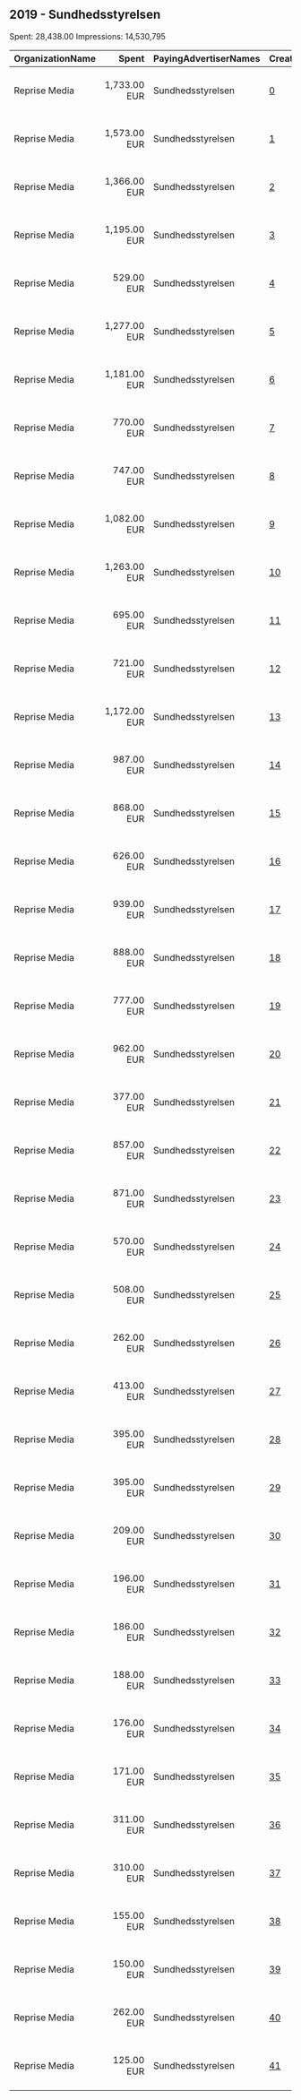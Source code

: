 ## 2019 - Sundhedsstyrelsen 
Spent: 28,438.00
Impressions: 14,530,795

|OrganizationName|Spent|PayingAdvertiserNames|CreativeUrls|Impressions|Genders|AgeBrackets|CountryCodes|BillingAddresses|CandidateBallotInformation|
|:---|---:|:---|:---|---:|:---|:---|:---|:---|:---|
|Reprise Media|1,733.00 EUR|Sundhedsstyrelsen|[0](https://www.snap.com/political-ads/asset/081b57d02ca6e8f10c789e731c06d6cee4743e02ad2dd7d9aa39f78841ab05b2?mediaType=mp4)|794,235|MALE|16-19|denmark|"Skt. Petri Passage 52 ,København K,1165,DK"||
|Reprise Media|1,573.00 EUR|Sundhedsstyrelsen|[1](https://www.snap.com/political-ads/asset/2555cff2e27ee913164ecbee885de156cbe79c4c5f37d9633fdbe0b27400cd38?mediaType=mp4)|735,343|FEMALE|16-19|denmark|"Skt. Petri Passage 52 ,København K,1165,DK"||
|Reprise Media|1,366.00 EUR|Sundhedsstyrelsen|[2](https://www.snap.com/political-ads/asset/081b57d02ca6e8f10c789e731c06d6cee4743e02ad2dd7d9aa39f78841ab05b2?mediaType=mp4)|640,748|FEMALE|16-19|denmark|"Skt. Petri Passage 52 ,København K,1165,DK"||
|Reprise Media|1,195.00 EUR|Sundhedsstyrelsen|[3](https://www.snap.com/political-ads/asset/5169a9b3f8b876b7f919a4c59216076aeb5cbae499a05a7e7551736defa4e978?mediaType=mp4)|500,492|MALE|16-19|denmark|"Skt. Petri Passage 52 ,København K,1165,DK"||
|Reprise Media|529.00 EUR|Sundhedsstyrelsen|[4](https://www.snap.com/political-ads/asset/8437e5b9cd2b10d603421eaf4900259ea073cec1baf532eee61743975af6c81b?mediaType=jpg)|499,873|MALE|14-19|denmark|"Skt. Petri Passage 52 ,København K,1165,DK"||
|Reprise Media|1,277.00 EUR|Sundhedsstyrelsen|[5](https://www.snap.com/political-ads/asset/35a5c3de90b868ca9c16f1e56e527fab27de7519d8a02b58a01e6156fb6743ee?mediaType=mp4)|492,436|FEMALE|16-19|denmark|"Skt. Petri Passage 52 ,København K,1165,DK"||
|Reprise Media|1,181.00 EUR|Sundhedsstyrelsen|[6](https://www.snap.com/political-ads/asset/081b57d02ca6e8f10c789e731c06d6cee4743e02ad2dd7d9aa39f78841ab05b2?mediaType=mp4)|490,268|MALE|20-24|denmark|"Skt. Petri Passage 52 ,København K,1165,DK"||
|Reprise Media|770.00 EUR|Sundhedsstyrelsen|[7](https://www.snap.com/political-ads/asset/e6ad79c74d683b1cd6843310b76ba03a467cc8935bab06ae28d5b85188c8d532?mediaType=mp4)|474,125|FEMALE|14-19|denmark|"Skt. Petri Passage 52 ,København K,1165,DK"||
|Reprise Media|747.00 EUR|Sundhedsstyrelsen|[8](https://www.snap.com/political-ads/asset/a791a33e7f547e8db3622e8bbc69d2dc04697709a55d03cb8edee4f3629f7f4b?mediaType=mp4)|472,814|FEMALE|14-19|denmark|"Skt. Petri Passage 52 ,København K,1165,DK"||
|Reprise Media|1,082.00 EUR|Sundhedsstyrelsen|[9](https://www.snap.com/political-ads/asset/2555cff2e27ee913164ecbee885de156cbe79c4c5f37d9633fdbe0b27400cd38?mediaType=mp4)|470,491|FEMALE|20-24|denmark|"Skt. Petri Passage 52 ,København K,1165,DK"||
|Reprise Media|1,263.00 EUR|Sundhedsstyrelsen|[10](https://www.snap.com/political-ads/asset/35a5c3de90b868ca9c16f1e56e527fab27de7519d8a02b58a01e6156fb6743ee?mediaType=mp4)|464,352|FEMALE|20-24|denmark|"Skt. Petri Passage 52 ,København K,1165,DK"||
|Reprise Media|695.00 EUR|Sundhedsstyrelsen|[11](https://www.snap.com/political-ads/asset/ede3aae7e9fa2f95cbee219fd61185610a6541e7414e0c4623e7f31cc9116193?mediaType=mp4)|449,820|MALE|14-19|denmark|"Skt. Petri Passage 52 ,København K,1165,DK"||
|Reprise Media|721.00 EUR|Sundhedsstyrelsen|[12](https://www.snap.com/political-ads/asset/d9a9f9a9f5da49bebf92b709cfed260c46c65405b5f1d9fbd008353399924790?mediaType=mp4)|446,114|MALE|14-19|denmark|"Skt. Petri Passage 52 ,København K,1165,DK"||
|Reprise Media|1,172.00 EUR|Sundhedsstyrelsen|[13](https://www.snap.com/political-ads/asset/5169a9b3f8b876b7f919a4c59216076aeb5cbae499a05a7e7551736defa4e978?mediaType=mp4)|443,052|MALE|20-24|denmark|"Skt. Petri Passage 52 ,København K,1165,DK"||
|Reprise Media|987.00 EUR|Sundhedsstyrelsen|[14](https://www.snap.com/political-ads/asset/081b57d02ca6e8f10c789e731c06d6cee4743e02ad2dd7d9aa39f78841ab05b2?mediaType=mp4)|436,204|FEMALE|20-24|denmark|"Skt. Petri Passage 52 ,København K,1165,DK"||
|Reprise Media|868.00 EUR|Sundhedsstyrelsen|[15](https://www.snap.com/political-ads/asset/ce3d392c91af76e8ccb8f5c9680cb5b1ffc23a6412402ec28b993df90b54af39?mediaType=mp4)|423,906|FEMALE|14-19|denmark|"Skt. Petri Passage 52 ,København K,1165,DK"||
|Reprise Media|626.00 EUR|Sundhedsstyrelsen|[16](https://www.snap.com/political-ads/asset/ab4b845dadfe4d976ef733e1a4f380944cf0df037fb66d4ba00a2cd7463d9639?mediaType=mp4)|396,252|FEMALE|14-19|denmark|"Skt. Petri Passage 52 ,København K,1165,DK"||
|Reprise Media|939.00 EUR|Sundhedsstyrelsen|[17](https://www.snap.com/political-ads/asset/35a5c3de90b868ca9c16f1e56e527fab27de7519d8a02b58a01e6156fb6743ee?mediaType=mp4)|394,382|MALE|16-19|denmark|"Skt. Petri Passage 52 ,København K,1165,DK"||
|Reprise Media|888.00 EUR|Sundhedsstyrelsen|[18](https://www.snap.com/political-ads/asset/2555cff2e27ee913164ecbee885de156cbe79c4c5f37d9633fdbe0b27400cd38?mediaType=mp4)|384,063|MALE|20-24|denmark|"Skt. Petri Passage 52 ,København K,1165,DK"||
|Reprise Media|777.00 EUR|Sundhedsstyrelsen|[19](https://www.snap.com/political-ads/asset/ce3d392c91af76e8ccb8f5c9680cb5b1ffc23a6412402ec28b993df90b54af39?mediaType=mp4)|376,845|MALE|14-19|denmark|"Skt. Petri Passage 52 ,København K,1165,DK"||
|Reprise Media|962.00 EUR|Sundhedsstyrelsen|[20](https://www.snap.com/political-ads/asset/35a5c3de90b868ca9c16f1e56e527fab27de7519d8a02b58a01e6156fb6743ee?mediaType=mp4)|361,583|MALE|20-24|denmark|"Skt. Petri Passage 52 ,København K,1165,DK"||
|Reprise Media|377.00 EUR|Sundhedsstyrelsen|[21](https://www.snap.com/political-ads/asset/2f303a1848736985ebfdf4aae8d0f02733cd1ae663dd7e966ff4588862a24495?mediaType=jpg)|361,431|FEMALE|14-19|denmark|"Skt. Petri Passage 52 ,København K,1165,DK"||
|Reprise Media|857.00 EUR|Sundhedsstyrelsen|[22](https://www.snap.com/political-ads/asset/5169a9b3f8b876b7f919a4c59216076aeb5cbae499a05a7e7551736defa4e978?mediaType=mp4)|348,956|FEMALE|16-19|denmark|"Skt. Petri Passage 52 ,København K,1165,DK"||
|Reprise Media|871.00 EUR|Sundhedsstyrelsen|[23](https://www.snap.com/political-ads/asset/5169a9b3f8b876b7f919a4c59216076aeb5cbae499a05a7e7551736defa4e978?mediaType=mp4)|330,759|FEMALE|20-24|denmark|"Skt. Petri Passage 52 ,København K,1165,DK"||
|Reprise Media|570.00 EUR|Sundhedsstyrelsen|[24](https://www.snap.com/political-ads/asset/4303dd7c624805e44cdbcc0551c3d2ff1e09557ec020c04f098c18ce2e3425b2?mediaType=mp4)|283,609|FEMALE|14-19|denmark|"Skt. Petri Passage 52 ,København K,1165,DK"||
|Reprise Media|508.00 EUR|Sundhedsstyrelsen|[25](https://www.snap.com/political-ads/asset/4303dd7c624805e44cdbcc0551c3d2ff1e09557ec020c04f098c18ce2e3425b2?mediaType=mp4)|255,171|MALE|14-19|denmark|"Skt. Petri Passage 52 ,København K,1165,DK"||
|Reprise Media|262.00 EUR|Sundhedsstyrelsen|[26](https://www.snap.com/political-ads/asset/8463d1225ffa4c05ea558c545e4a83b2b09eda1695c96112ec29ebcf27a54a7b?mediaType=jpg)|253,137|FEMALE|14-19|denmark|"Skt. Petri Passage 52 ,København K,1165,DK"||
|Reprise Media|413.00 EUR|Sundhedsstyrelsen|[27](https://www.snap.com/political-ads/asset/bcfdecd51f41ddf6c1bb22a9201a4d0595aed3e3a229f5f7e3edfc12657d5d7a?mediaType=mp4)|208,697|MALE|14-19|denmark|"Skt. Petri Passage 52 ,København K,1165,DK"||
|Reprise Media|395.00 EUR|Sundhedsstyrelsen|[28](https://www.snap.com/political-ads/asset/f6c8b9feb994a0bdd5016a7bc486fe35ee053ffac33a5ca4667e4c27311fb4a1?mediaType=mp4)|206,107|MALE|14-19|denmark|"Skt. Petri Passage 52 ,København K,1165,DK"||
|Reprise Media|395.00 EUR|Sundhedsstyrelsen|[29](https://www.snap.com/political-ads/asset/f6c8b9feb994a0bdd5016a7bc486fe35ee053ffac33a5ca4667e4c27311fb4a1?mediaType=mp4)|205,272|FEMALE|14-19|denmark|"Skt. Petri Passage 52 ,København K,1165,DK"||
|Reprise Media|209.00 EUR|Sundhedsstyrelsen|[30](https://www.snap.com/political-ads/asset/97677ad1aaef1b550478319cc24f9cba90e0caabc9eef5637f08ced28c3b73d7?mediaType=jpg)|198,260|MALE|14-19|denmark|"Skt. Petri Passage 52 ,København K,1165,DK"||
|Reprise Media|196.00 EUR|Sundhedsstyrelsen|[31](https://www.snap.com/political-ads/asset/97677ad1aaef1b550478319cc24f9cba90e0caabc9eef5637f08ced28c3b73d7?mediaType=jpg)|189,069|FEMALE|14-19|denmark|"Skt. Petri Passage 52 ,København K,1165,DK"||
|Reprise Media|186.00 EUR|Sundhedsstyrelsen|[32](https://www.snap.com/political-ads/asset/7d646a14284a3032012122d2d786b430dea709801c0d002a9d8fb9e32c511519?mediaType=jpg)|179,036|FEMALE|14-19|denmark|"Skt. Petri Passage 52 ,København K,1165,DK"||
|Reprise Media|188.00 EUR|Sundhedsstyrelsen|[33](https://www.snap.com/political-ads/asset/8463d1225ffa4c05ea558c545e4a83b2b09eda1695c96112ec29ebcf27a54a7b?mediaType=jpg)|178,105|MALE|14-19|denmark|"Skt. Petri Passage 52 ,København K,1165,DK"||
|Reprise Media|176.00 EUR|Sundhedsstyrelsen|[34](https://www.snap.com/political-ads/asset/7d646a14284a3032012122d2d786b430dea709801c0d002a9d8fb9e32c511519?mediaType=jpg)|166,281|MALE|14-19|denmark|"Skt. Petri Passage 52 ,København K,1165,DK"||
|Reprise Media|171.00 EUR|Sundhedsstyrelsen|[35](https://www.snap.com/political-ads/asset/33309e68b48f555d01316ca74b92165407deb9aa407bfbaa22329b6d73a2ac97?mediaType=jpg)|165,304|FEMALE|14-19|denmark|"Skt. Petri Passage 52 ,København K,1165,DK"||
|Reprise Media|311.00 EUR|Sundhedsstyrelsen|[36](https://www.snap.com/political-ads/asset/7b8e3992542e66af524d1e3d88968dcbdbd3f123bdb566243a10b18a42a58d06?mediaType=mp4)|161,974|MALE|14-19|denmark|"Skt. Petri Passage 52 ,København K,1165,DK"||
|Reprise Media|310.00 EUR|Sundhedsstyrelsen|[37](https://www.snap.com/political-ads/asset/bcfdecd51f41ddf6c1bb22a9201a4d0595aed3e3a229f5f7e3edfc12657d5d7a?mediaType=mp4)|154,562|FEMALE|14-19|denmark|"Skt. Petri Passage 52 ,København K,1165,DK"||
|Reprise Media|155.00 EUR|Sundhedsstyrelsen|[38](https://www.snap.com/political-ads/asset/2f303a1848736985ebfdf4aae8d0f02733cd1ae663dd7e966ff4588862a24495?mediaType=jpg)|148,069|MALE|14-19|denmark|"Skt. Petri Passage 52 ,København K,1165,DK"||
|Reprise Media|150.00 EUR|Sundhedsstyrelsen|[39](https://www.snap.com/political-ads/asset/7865bc9aa05d160e7ccc11e8ca75faa1d7996dbcf5a7ec040acfcffd0c0d9ed3?mediaType=jpg)|144,794|FEMALE|14-19|denmark|"Skt. Petri Passage 52 ,København K,1165,DK"||
|Reprise Media|262.00 EUR|Sundhedsstyrelsen|[40](https://www.snap.com/political-ads/asset/7b8e3992542e66af524d1e3d88968dcbdbd3f123bdb566243a10b18a42a58d06?mediaType=mp4)|126,477|FEMALE|14-19|denmark|"Skt. Petri Passage 52 ,København K,1165,DK"||
|Reprise Media|125.00 EUR|Sundhedsstyrelsen|[41](https://www.snap.com/political-ads/asset/7865bc9aa05d160e7ccc11e8ca75faa1d7996dbcf5a7ec040acfcffd0c0d9ed3?mediaType=jpg)|118,327|MALE|14-19|denmark|"Skt. Petri Passage 52 ,København K,1165,DK"||
